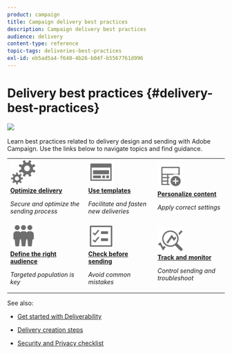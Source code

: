 ```yaml
---
product: campaign
title: Campaign delivery best practices
description: Campaign delivery best practices
audience: delivery
content-type: reference
topic-tags: deliveries-best-practices
exl-id: eb5ad5a4-f640-4b26-b04f-b5567761d996
---
```

# Delivery best practices {#delivery-best-practices}

![](assets/do-not-localize/common.svg)

Learn best practices related to delivery design and sending with Adobe Campaign. Use the links below to navigate topics and find guidance.

<table>
<tr>
  <td>
    <a href="optimize-delivery.md">
      <img alt="Optimize" src="assets/do-not-localize/optimize.svg" width="60px"/>
    </a>
    <div>
      <a href="optimize-delivery.md">
    <strong>Optimize delivery</strong>
    </a>
    </div>
    <p>
    <em>Secure and optimize the sending process</em>
    <p>
  </td>
   <td>
    <a href="use-templates.md">
      <img alt="Templates" src="assets/do-not-localize/design.svg" width="60px"/>
    </a>
    <div>
      <a href="use-templates.md">
    <strong>Use templates</strong>
    </a>
    </div>
    <p>
    <em>Facilitate and fasten new deliveries</em>
    <p>
  </td>
  <td>
    <a href="design-and-personalize.md">
      <img alt="Design" src="assets/do-not-localize/custom.svg" width="60px"/>
    </a>
    <div>
      <a href="design-and-personalize.md">
    <strong>Personalize content</strong>
    </a>
    </div>
    <p>
    <em>Apply correct settings</em>
    <p>
  </td>
</tr>
<tr>
  <td>
    <a href="define-the-right-audience.md">
      <img alt="Target" src="assets/do-not-localize/profiles.svg" width="60px"/>
    </a>
    <div>
      <a href="define-the-right-audience.md">
    <strong>Define the right audience</strong>
    </a>
    </div>
    <p>
    <em>Targeted population is key</em>
    <p>
  </td>
   <td>
    <a href="check-before-sending.md">
      <img alt="Check" src="assets/do-not-localize/start.svg" width="60px"/>
    </a>
    <div>
      <a href="check-before-sending.md">
    <strong>Check before sending</strong>
    </a>
    </div>
    <p>
    <em>Avoid common mistakes</em>
    <p>
  </td>
  <td>
    <a href="track-and-monitor.md">
      <img alt="Optimize" src="assets/do-not-localize/troubleshoot.svg" width="60px"/>
    </a>
    <div>
      <a href="track-and-monitor.md">
    <strong>Track and monitor</strong>
    </a>
    </div>
    <p>
    <em>Control sending and troubleshoot</em>
    <p>
  </td>
</tr>
</table>

See also:

* [Get started with Deliverability](about-deliverability.md)

* [Delivery creation steps](communication-channels.md)

* [Security and Privacy checklist](https://helpx.adobe.com/campaign/kb/acc-security.html)
